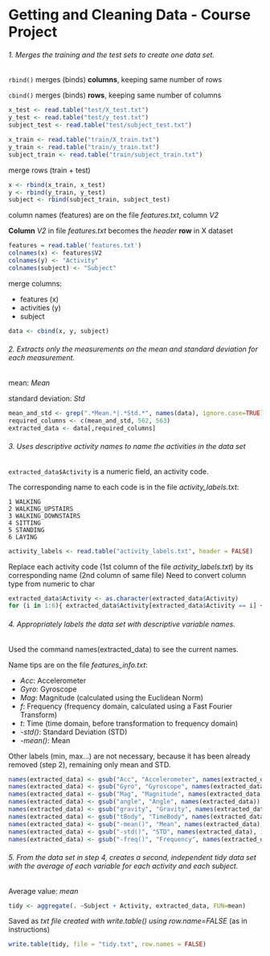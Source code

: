 # Getting and Cleaning Data - Course Project


###### 1. Merges the training and the test sets to create one data set.

`rbind()` merges (binds) **columns**, keeping same number of rows

`cbind()` merges (binds) **rows**, keeping same number of columns

```R
x_test <- read.table("test/X_test.txt")
y_test <- read.table("test/y_test.txt")
subject_test <- read.table("test/subject_test.txt")
```

```R
x_train <- read.table("train/X_train.txt")
y_train <- read.table("train/y_train.txt")
subject_train <- read.table("train/subject_train.txt")
```

merge rows (train + test)

```R
x <- rbind(x_train, x_test)
y <- rbind(y_train, y_test)
subject <- rbind(subject_train, subject_test)
```

column names (features) are on the file *features.txt*, column *V2*

**Column** *V2* in file *features.txt* becomes the *header* **row** in X dataset

```R
features = read.table('features.txt')
colnames(x) <- features$V2
colnames(y) <- "Activity"
colnames(subject) <- "Subject"
```

merge columns:
* features (x)
* activities (y)
* subject

```R
data <- cbind(x, y, subject)
```

###### 2. Extracts only the measurements on the mean and standard deviation for each measurement.

mean: *Mean*

standard deviation: *Std*

```R
mean_and_std <- grep(".*Mean.*|.*Std.*", names(data), ignore.case=TRUE)
required_columns <- c(mean_and_std, 562, 563)
extracted_data <- data[,required_columns]
```

###### 3. Uses descriptive activity names to name the activities in the data set

`extracted_data$Activity` is a numeric field, an activity code.

The corresponding name to each code is in the file *activity_labels.txt*:
```
1 WALKING
2 WALKING_UPSTAIRS
3 WALKING_DOWNSTAIRS
4 SITTING
5 STANDING
6 LAYING
```

```R
activity_labels <- read.table("activity_labels.txt", header = FALSE)
```

Replace each activity code (1st column of the file *activity_labels.txt*) by its corresponding name (2nd column of same file)
Need to convert column type from numeric to char

```R
extracted_data$Activity <- as.character(extracted_data$Activity)
for (i in 1:6){ extracted_data$Activity[extracted_data$Activity == i] <- as.character(activity_labels[i,2]) }
```

###### 4. Appropriately labels the data set with descriptive variable names.

Used the command names(extracted_data) to see the current names. 

Name tips are on the file *features_info.txt*:
* *Acc*: Accelerometer
* *Gyro*: Gyroscope
* *Mag*: Magnitude (calculated using the Euclidean Norm)
* *f*: Frequency (frequency domain, calculated using a Fast Fourier Transform)
* *t*: Time (time domain, before transformation to frequency domain)
* *-std()*: Standard Deviation (STD)
* *-mean()*: Mean

Other labels (min, max…) are not necessary, because it has been already removed (step 2), remaining only mean and STD.

```R
names(extracted_data) <- gsub("Acc", "Accelerometer", names(extracted_data))
names(extracted_data) <- gsub("Gyro", "Gyroscope", names(extracted_data))
names(extracted_data) <- gsub("Mag", "Magnitude", names(extracted_data)) 
names(extracted_data) <- gsub("angle", "Angle", names(extracted_data))
names(extracted_data) <- gsub("gravity", "Gravity", names(extracted_data))
names(extracted_data) <- gsub("tBody", "TimeBody", names(extracted_data))
names(extracted_data) <- gsub("-mean()", "Mean", names(extracted_data), ignore.case = TRUE)
names(extracted_data) <- gsub("-std()", "STD", names(extracted_data), ignore.case = TRUE)
names(extracted_data) <- gsub("-freq()", "Frequency", names(extracted_data), ignore.case = TRUE)
```

###### 5. From the data set in step 4, creates a second, independent tidy data set with the average of each variable for each activity and each subject.

Average value: *mean*

```R
tidy <- aggregate(. ~Subject + Activity, extracted_data, FUN=mean)
```

Saved as *txt file created with write.table() using row.name=FALSE* (as in instructions)

```R
write.table(tidy, file = "tidy.txt", row.names = FALSE)

```

